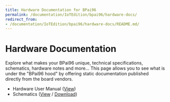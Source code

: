 ```yaml
---
title: Hardware Documentation for BPai96
permalink: /documentation/IoTEdition/bpai96/hardware-docs/
redirect_from:
- /documentation/IoTEdition/bpai96/hardware-docs/README.md/
---
```

# Hardware Documentation

Explore what makes your BPai96 unique, technical specifications, schematics, hardware notes and more... This page allows you to see what is under the "BPai96 hood" by offering static documentation published directly from the board vendors.

- Hardware User Manual ([View]())
- Schematics ([View]() / [Download]())